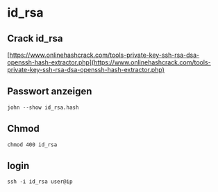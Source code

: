 # id\_rsa

## Crack id\_rsa

[https://www.onlinehashcrack.com/tools-private-key-ssh-rsa-dsa-openssh-hash-extractor.php](https://www.onlinehashcrack.com/tools-private-key-ssh-rsa-dsa-openssh-hash-extractor.php)

## Passwort anzeigen

```unknown
john --show id_rsa.hash
```

## Chmod

```
chmod 400 id_rsa
```

## login

```
ssh -i id_rsa user@ip
```



